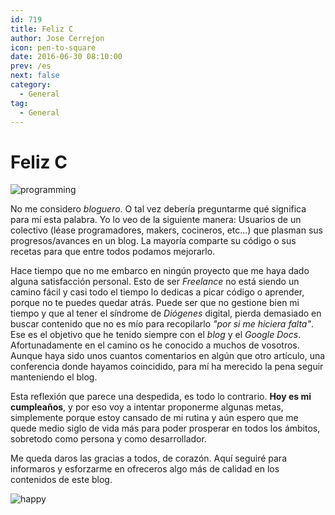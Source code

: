 ```yaml
---
id: 719
title: Feliz C
author: Jose Cerrejon
icon: pen-to-square
date: 2016-06-30 08:10:00
prev: /es
next: false
category:
  - General
tag:
  - General
---
```


# Feliz C

![programming](/images/2016/06/programming.png)

No me considero *bloguero*. O tal vez debería preguntarme qué significa para mí esta palabra. Yo lo veo de la siguiente manera: Usuarios de un colectivo (léase programadores, makers, cocineros, etc...) que plasman sus progresos/avances en un blog. La mayoría comparte su código o sus recetas para que entre todos podamos mejorarlo.

Hace tiempo que no me embarco en ningún proyecto que me haya dado alguna satisfacción personal. Esto de ser *Freelance* no está siendo un camino fácil y casi todo el tiempo lo dedicas a picar código o aprender, porque no te puedes quedar atrás. Puede ser que no gestione bien mi tiempo y que al tener el síndrome de *Diógenes* digital, pierda demasiado en buscar contenido que no es mío para recopilarlo *"por si me hiciera falta"*. Ese es el objetivo que he tenido siempre con el *blog* y el *Google Docs*. Afortunadamente en el camino os he conocido a muchos de vosotros. Aunque haya sido unos cuantos comentarios en algún que otro artículo, una conferencia donde hayamos coincidido, para mí ha merecido la pena seguir manteniendo el blog.

Esta reflexión que parece una despedida, es todo lo contrario. **Hoy es mi cumpleaños**, y por eso voy a intentar proponerme algunas metas, simplemente porque estoy cansado de mi rutina y aún espero que me quede medio siglo de vida más para poder prosperar en todos los ámbitos, sobretodo como persona y como desarrollador.

Me queda daros las gracias a todos, de corazón. Aquí seguiré para informaros y esforzarme en ofreceros algo más de calidad en los contenidos de este blog.

![happy](/css/sm/happy_smiling.png)